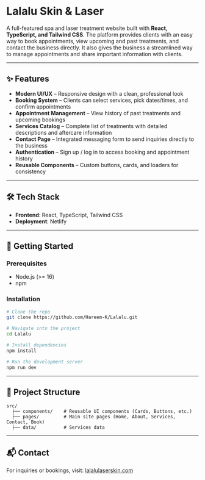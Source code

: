 # Lalalu Skin & Laser  

A full-featured spa and laser treatment website built with **React, TypeScript, and Tailwind CSS**. The platform provides clients with an easy way to book appointments, view upcoming and past treatments, and contact the business directly. It also gives the business a streamlined way to manage appointments and share important information with clients.  

---

## ✨ Features  

- **Modern UI/UX** – Responsive design with a clean, professional look  
- **Booking System** – Clients can select services, pick dates/times, and confirm appointments  
- **Appointment Management** – View history of past treatments and upcoming bookings  
- **Services Catalog** – Complete list of treatments with detailed descriptions and aftercare information  
- **Contact Page** – Integrated messaging form to send inquiries directly to the business  
- **Authentication** – Sign up / log in to access booking and appointment history  
- **Reusable Components** – Custom buttons, cards, and loaders for consistency  

---

## 🛠️ Tech Stack  

- **Frontend**: React, TypeScript, Tailwind CSS   
- **Deployment**: Netlify  

---

## 🚀 Getting Started  

### Prerequisites  
- Node.js (>= 16)  
- npm 

### Installation  

```bash
# Clone the repo
git clone https://github.com/Hareem-K/Lalalu.git

# Navigate into the project
cd Lalalu

# Install dependencies
npm install

# Run the development server
npm run dev
```

---

## 📂 Project Structure  

```
src/
  ├── components/    # Reusable UI components (Cards, Buttons, etc.)
  ├── pages/         # Main site pages (Home, About, Services, Contact, Book)
  ├── data/          # Services data

```

---

## 📬 Contact  

For inquiries or bookings, visit: [lalalulaserskin.com](https://lalalulaserskin.com)  
